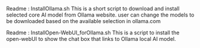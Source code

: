 Readme : InstallOllama.sh
This is a short script to download and install selected core AI model from Ollama website.
user can change the models to be downloaded based on the available selection in ollama.com


Readme : InstallOpen-WebUI_forOllama.sh
This is a script to install the open-webUI to show the chat box that links to Ollama local AI model.
